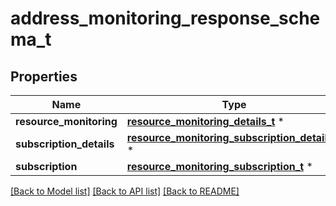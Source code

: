 # address_monitoring_response_schema_t

## Properties
Name | Type | Description | Notes
------------ | ------------- | ------------- | -------------
**resource_monitoring** | [**resource_monitoring_details_t**](resource_monitoring_details.md) \* |  | [optional] 
**subscription_details** | [**resource_monitoring_subscription_details_t**](resource_monitoring_subscription_details.md) \* |  | [optional] 
**subscription** | [**resource_monitoring_subscription_t**](resource_monitoring_subscription.md) \* |  | [optional] 

[[Back to Model list]](../README.md#documentation-for-models) [[Back to API list]](../README.md#documentation-for-api-endpoints) [[Back to README]](../README.md)


